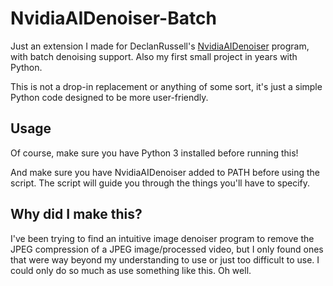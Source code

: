 # NvidiaAIDenoiser-Batch

Just an extension I made for DeclanRussell's [NvidiaAIDenoiser](https://github.com/DeclanRussell/NvidiaAIDenoiser) program, with batch denoising support. Also my first small project in years with Python.

This is not a drop-in replacement or anything of some sort, it's just a simple Python code designed to be more user-friendly.

## Usage

Of course, make sure you have Python 3 installed before running this!

And make sure you have NvidiaAIDenoiser added to PATH before using the script.
The script will guide you through the things you'll have to specify.

## Why did I make this?

I've been trying to find an intuitive image denoiser program to remove the JPEG compression of a JPEG image/processed video, but I only found ones that were way beyond my understanding to use or just too difficult to use. I could only do so much as use something like this. Oh well.
